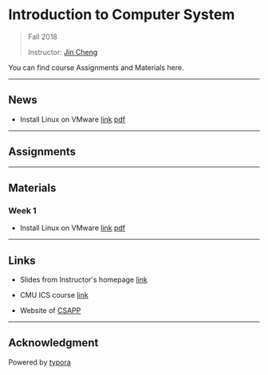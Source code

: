 # Introduction to Computer System

> Fall 2018
>
> Instructor: [Jin Cheng](http://homepage.fudan.edu.cn/chengjin/)

You can find course Assignments and Materials here.



---

## News

- Install Linux on VMware [link](https://ics-fudan.github.io/week1/virtual-machine.html) [pdf](https://ics-fudan.github.io/week1/virtual-machine.pdf)



---

## Assignments



---

## Materials

### Week 1

- Install Linux on VMware [link](https://ics-fudan.github.io/week1/virtual-machine.html) [pdf](https://ics-fudan.github.io/week1/virtual-machine.pdf)



---

## Links

- Slides from Instructor's homepage [link](http://homepage.fudan.edu.cn/chengjin/courses/)

- CMU ICS course [link](http://www.cs.cmu.edu/~213/)
- Website of [CSAPP](http://www.csapp.cs.cmu.edu)



---

## Acknowledgment

Powered by [typora](https://typora.io)

